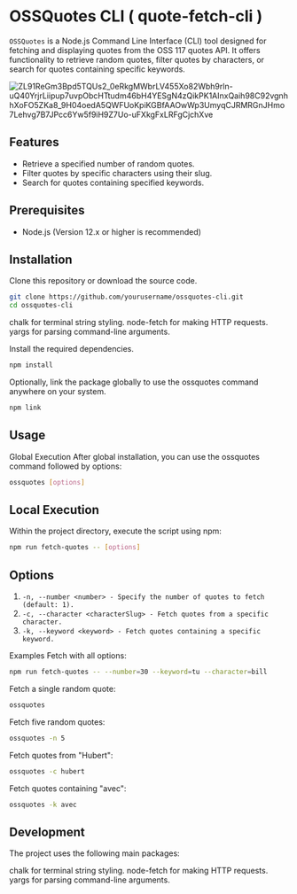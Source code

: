# OSSQuotes CLI ( quote-fetch-cli ) 

`OSSQuotes` is a Node.js Command Line Interface (CLI) tool designed for fetching and displaying quotes from the OSS 117 quotes API. It offers functionality to retrieve random quotes, filter quotes by characters, or search for quotes containing specific keywords.


![ZL91ReGm3Bpd5TQUs2_0eRkgMWbrLV455Xo82Wbh9rln-uQ40YrjrLiipup7uvpObcHTtudm46bH4YESgN4zQikPK1AInxQaih98C92vgnhhXoFO5ZKa8_9H04oedA5QWFUoKpiKGBfAAOwWp3UmyqCJRMRGnJHmo7Lehvg7B7JPcc6Yw5f9iH9Z7Uo-uFXkgFxLRFgCjchXve](https://github.com/tahircivann/quote-fetch-cli/assets/69795597/c6836d12-1dd0-4992-bf73-5318084bd568)


## Features

- Retrieve a specified number of random quotes.
- Filter quotes by specific characters using their slug.
- Search for quotes containing specified keywords.

## Prerequisites

- Node.js (Version 12.x or higher is recommended)

## Installation

Clone this repository or download the source code.

```sh
git clone https://github.com/yourusername/ossquotes-cli.git
cd ossquotes-cli
```
chalk for terminal string styling.
node-fetch for making HTTP requests.
yargs for parsing command-line arguments.

Install the required dependencies.

```sh
npm install
```
Optionally, link the package globally to use the ossquotes command anywhere on your system.


```sh
npm link
```

## Usage
Global Execution
After global installation, you can use the ossquotes command followed by options:

```sh
ossquotes [options]
```
## Local Execution
Within the project directory, execute the script using npm:

```sh
npm run fetch-quotes -- [options]
```

## Options
 
1. `-n, --number <number> - Specify the number of quotes to fetch (default: 1). `
2. `-c, --character <characterSlug> - Fetch quotes from a specific character. `
3. `-k, --keyword <keyword> - Fetch quotes containing a specific keyword. `
 
Examples
Fetch with all options:

```sh
npm run fetch-quotes -- --number=30 --keyword=tu --character=bill
```
Fetch a single random quote:

```sh
ossquotes
```
Fetch five random quotes:

```sh
ossquotes -n 5
```
Fetch quotes from "Hubert":

```sh
ossquotes -c hubert
```
Fetch quotes containing "avec":

```sh
ossquotes -k avec
```
## Development
The project uses the following main packages:

chalk for terminal string styling.
node-fetch for making HTTP requests.
yargs for parsing command-line arguments.

